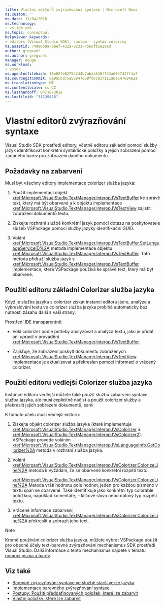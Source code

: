 ```yaml
---
title: Vlastní editorů zvýrazňování syntaxe | Microsoft Docs
ms.custom: ''
ms.date: 11/04/2016
ms.technology:
- vs-ide-sdk
ms.topic: conceptual
helpviewer_keywords:
- editors [Visual Studio SDK], custom - syntax coloring
ms.assetid: 74900b9a-baef-432a-8231-4568fb5e19ad
author: gregvanl
ms.author: gregvanl
manager: douge
ms.workload:
- vssdk
ms.openlocfilehash: 18e087e82754244b7abda530f733a6047447f4a7
ms.sourcegitcommit: 6a9d5bd75e50947659fd6c837111a6a547884e2a
ms.translationtype: MT
ms.contentlocale: cs-CZ
ms.lasthandoff: 04/16/2018
ms.locfileid: "31139458"
---
```

# <a name="syntax-coloring-in-custom-editors"></a>Vlastní editorů zvýrazňování syntaxe
Visual Studio SDK prostředí editory, včetně editoru základní pomocí služby jazyk identifikovat konkrétní syntaktické položky a jejich zobrazení pomocí zadaného barev pro zobrazení daného dokumentu.

## <a name="colorization-requirements"></a>Požadavky na zabarvení
 Musí být všechny editory implementace colorizer služba jazyka:

1.  Použít implementaci objekt <xref:Microsoft.VisualStudio.TextManager.Interop.IVsTextBuffer> ke správě text, který má být obarvené a k objektu implementace <xref:Microsoft.VisualStudio.TextManager.Interop.IVsTextView> zajistit zobrazení dokumentů textu.

2.  Získejte rozhraní službě konkrétní jazyk pomocí dotazu na poskytovatele služeb VSPackage pomocí služby jazyky identifikační GUID.

3.  Volání <xref:Microsoft.VisualStudio.TextManager.Interop.IVsTextBuffer.SetLanguageServiceID%2A> metoda implementace objektu <xref:Microsoft.VisualStudio.TextManager.Interop.IVsTextBuffer>. Tato metoda přidruží službu jazyk s <xref:Microsoft.VisualStudio.TextManager.Interop.IVsTextBuffer> implementace, která VSPackage používá ke správě text, který má být obarvené.

## <a name="core-editor-usage-of-a-language-services-colorizer"></a>Použití editoru základní Colorizer služba jazyka
 Když je služba jazyka s colorizer získat instanci editoru jádra, analýze a vykreslování textu ve colorizer služba jazyka probíhá automaticky bez nutnosti zásahu další z vaší strany.

 Prostředí IDE transparentně:

-   Volá colorizer podle potřeby analyzovat a analýza textu, jako je přidat ani upravit v provádění <xref:Microsoft.VisualStudio.TextManager.Interop.IVsTextBuffer>.

-   Zajišťuje, že zobrazení poskytl dokumentu zobrazených <xref:Microsoft.VisualStudio.TextManager.Interop.IVsTextView> implementace je aktualizovat a překreslen pomocí informací o vrácený colorizer.

## <a name="non-core-editor-usage-of-a-language-services-colorizer"></a>Použití editoru vedlejší Colorizer služba jazyka
 Instance editoru vedlejší můžete také použít službu zabarvení syntaxe služba jazyka, ale musí explicitně načíst a použít colorizer služby a překreslit jejich zobrazení dokumentů, sami.

 K tomuto účelu musí vedlejší editoru:

1.  Získejte objekt colorizer služba jazyka (které implementuje <xref:Microsoft.VisualStudio.TextManager.Interop.IVsColorizer> a <xref:Microsoft.VisualStudio.TextManager.Interop.IVsColorizer2>). VSPackage provede voláním <xref:Microsoft.VisualStudio.TextManager.Interop.IVsLanguageInfo.GetColorizer%2A> metoda v rozhraní služba jazyka.

2.  Volání <xref:Microsoft.VisualStudio.TextManager.Interop.IVsColorizer.ColorizeLine%2A> metoda k vyžádání, že se obarvené konkrétní rozpětí textu.

     <xref:Microsoft.VisualStudio.TextManager.Interop.IVsColorizer.ColorizeLine%2A> Metoda vrátí hodnotu pole hodnot, jeden pro každou písmeno v textu span se obarvené. Také identifikuje jako konkrétní typ colorable položkou, například komentáře, – klíčové slovo nebo datový typ rozpětí textu.

3.  Vrácené informace zabarvení <xref:Microsoft.VisualStudio.TextManager.Interop.IVsColorizer.ColorizeLine%2A> překreslit a zobrazit jeho text.

> [!NOTE]
> Kromě používání colorizer služba jazyka, můžete vybrat VSPackage použít pro obecné účely text-barevné zvýrazňování mechanismus SDK prostředí Visual Studio. Další informace o tento mechanismus najdete v tématu [pomocí písma a barev](../extensibility/using-fonts-and-colors.md).

## <a name="see-also"></a>Viz také

- [Barevné zvýrazňování syntaxe ve službě starší verze jazyka](../extensibility/internals/syntax-coloring-in-a-legacy-language-service.md)
- [Implementace barevného zvýrazňování syntaxe](../extensibility/internals/implementing-syntax-coloring.md)
- [Postupy: Použití předdefinovaných položek, které lze zabarvit](../extensibility/internals/how-to-use-built-in-colorable-items.md)
- [Vlastní položky, které lze zabarvit](../extensibility/internals/custom-colorable-items.md)